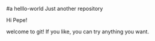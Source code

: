 #a helllo-world
Just another repository

Hi Pepe!

welcome to git! If you like, you can try anything you want.
